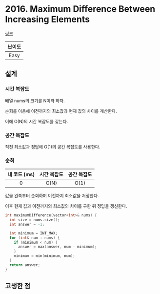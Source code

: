 # 2016. Maximum Difference Between Increasing Elements

[링크](https://leetcode.com/problems/maximum-difference-between-increasing-elements/description/)

| 난이도 |
| :----: |
|  Easy  |

## 설계

### 시간 복잡도

배열 nums의 크기를 N이라 하자.

순회를 이용해 이전까지의 최소값과 현재 값의 차이를 계산한다.

이에 O(N)의 시간 복잡도를 갖는다.

### 공간 복잡도

직전 최소값과 정답에 O(1)의 공간 복잡도를 사용한다.

### 순회

| 내 코드 (ms) | 시간 복잡도 | 공간 복잡도 |
| :----------: | :---------: | :---------: |
|      0       |    O(N)     |    O(1)     |

값을 왼쪽부터 순회하며 이전까지 최소값을 저장한다.

이후 현재 값과 이전까지의 최소값의 차이를 구한 뒤 정답을 갱신한다.

```cpp
int maximumDifference(vector<int>& nums) {
  int size = nums.size();
  int answer = -1;

  int minimum = INT_MAX;
  for (int& num : nums) {
    if (minimum < num) {
      answer = max(answer, num - minimum);
    }
    minimum = min(minimum, num);
  }
  return answer;
}
```

## 고생한 점
